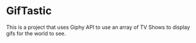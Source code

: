 # GifTastic
This is a project that uses Giphy API to use an array of TV Shows to display gifs for the world to see.
